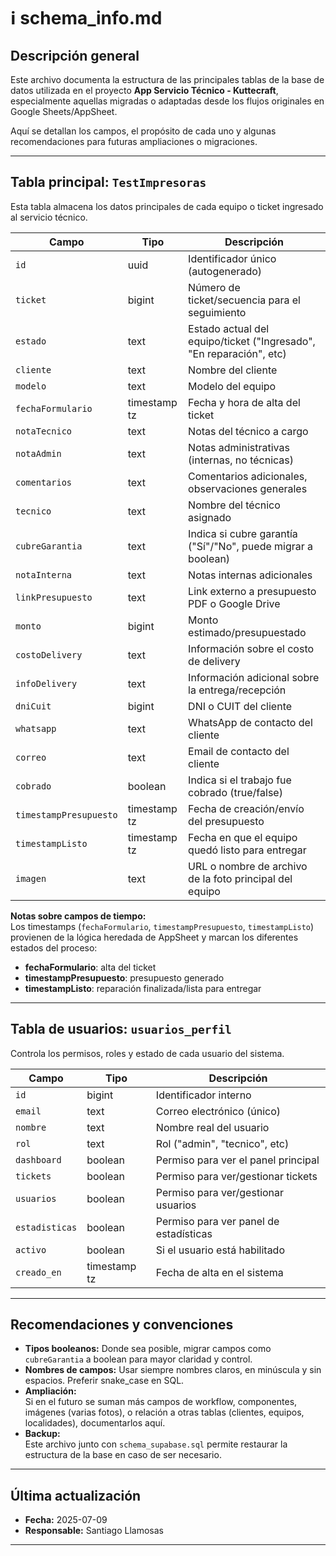 # ℹ️ schema_info.md

## Descripción general

Este archivo documenta la estructura de las principales tablas de la base de datos utilizada en el proyecto **App Servicio Técnico - Kuttecraft**, especialmente aquellas migradas o adaptadas desde los flujos originales en Google Sheets/AppSheet.

Aquí se detallan los campos, el propósito de cada uno y algunas recomendaciones para futuras ampliaciones o migraciones.

---

## Tabla principal: `TestImpresoras`

Esta tabla almacena los datos principales de cada equipo o ticket ingresado al servicio técnico.

| Campo                    | Tipo                   | Descripción                                                                |
|--------------------------|------------------------|----------------------------------------------------------------------------|
| `id`                     | uuid                   | Identificador único (autogenerado)                                         |
| `ticket`                 | bigint                 | Número de ticket/secuencia para el seguimiento                             |
| `estado`                 | text                   | Estado actual del equipo/ticket ("Ingresado", "En reparación", etc)        |
| `cliente`                | text                   | Nombre del cliente                                                         |
| `modelo`                 | text                   | Modelo del equipo                                                          |
| `fechaFormulario`        | timestamp tz           | Fecha y hora de alta del ticket                                            |
| `notaTecnico`            | text                   | Notas del técnico a cargo                                                  |
| `notaAdmin`              | text                   | Notas administrativas (internas, no técnicas)                              |
| `comentarios`            | text                   | Comentarios adicionales, observaciones generales                           |
| `tecnico`                | text                   | Nombre del técnico asignado                                                |
| `cubreGarantia`          | text                   | Indica si cubre garantía ("Sí"/"No", puede migrar a boolean)               |
| `notaInterna`            | text                   | Notas internas adicionales                                                 |
| `linkPresupuesto`        | text                   | Link externo a presupuesto PDF o Google Drive                              |
| `monto`                  | bigint                 | Monto estimado/presupuestado                                               |
| `costoDelivery`          | text                   | Información sobre el costo de delivery                                     |
| `infoDelivery`           | text                   | Información adicional sobre la entrega/recepción                           |
| `dniCuit`                | bigint                 | DNI o CUIT del cliente                                                     |
| `whatsapp`               | text                   | WhatsApp de contacto del cliente                                           |
| `correo`                 | text                   | Email de contacto del cliente                                              |
| `cobrado`                | boolean                | Indica si el trabajo fue cobrado (true/false)                              |
| `timestampPresupuesto`   | timestamp tz           | Fecha de creación/envío del presupuesto                                    |
| `timestampListo`         | timestamp tz           | Fecha en que el equipo quedó listo para entregar                           |
| `imagen`                 | text                   | URL o nombre de archivo de la foto principal del equipo                    |

**Notas sobre campos de tiempo:**  
Los timestamps (`fechaFormulario`, `timestampPresupuesto`, `timestampListo`) provienen de la lógica heredada de AppSheet y marcan los diferentes estados del proceso:  
- **fechaFormulario**: alta del ticket  
- **timestampPresupuesto**: presupuesto generado  
- **timestampListo**: reparación finalizada/lista para entregar

---

## Tabla de usuarios: `usuarios_perfil`

Controla los permisos, roles y estado de cada usuario del sistema.

| Campo         | Tipo          | Descripción                                                   |
|---------------|---------------|---------------------------------------------------------------|
| `id`          | bigint        | Identificador interno                                         |
| `email`       | text          | Correo electrónico (único)                                    |
| `nombre`      | text          | Nombre real del usuario                                       |
| `rol`         | text          | Rol ("admin", "tecnico", etc)                                 |
| `dashboard`   | boolean       | Permiso para ver el panel principal                           |
| `tickets`     | boolean       | Permiso para ver/gestionar tickets                            |
| `usuarios`    | boolean       | Permiso para ver/gestionar usuarios                           |
| `estadisticas`| boolean       | Permiso para ver panel de estadísticas                        |
| `activo`      | boolean       | Si el usuario está habilitado                                 |
| `creado_en`   | timestamp tz  | Fecha de alta en el sistema                                   |

---

## Recomendaciones y convenciones

- **Tipos booleanos:** Donde sea posible, migrar campos como `cubreGarantia` a boolean para mayor claridad y control.
- **Nombres de campos:** Usar siempre nombres claros, en minúscula y sin espacios. Preferir snake_case en SQL.
- **Ampliación:**  
  Si en el futuro se suman más campos de workflow, componentes, imágenes (varias fotos), o relación a otras tablas (clientes, equipos, localidades), documentarlos aquí.
- **Backup:**  
  Este archivo junto con `schema_supabase.sql` permite restaurar la estructura de la base en caso de ser necesario.

---

## Última actualización

- **Fecha:** 2025-07-09  
- **Responsable:** Santiago Llamosas

---
